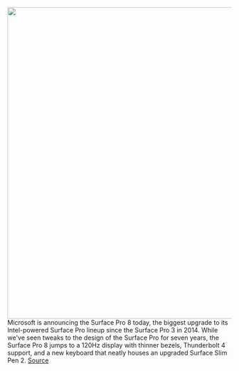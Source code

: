 <img src='https://cdn.vox-cdn.com/thumbor/eiBQScJpOKxGJm8NuL8NOJlCVVM=/0x0:1845x936/1200x800/filters:focal(776x321:1070x615)/cdn.vox-cdn.com/uploads/chorus_image/image/69893165/surfacepro8no.0.jpg' width='700px' /><br/>
Microsoft is announcing the Surface Pro 8 today, the biggest upgrade to its Intel-powered Surface Pro lineup since the Surface Pro 3 in 2014. While we've seen tweaks to the design of the Surface Pro for seven years, the Surface Pro 8 jumps to a 120Hz display with thinner bezels, Thunderbolt 4 support, and a new keyboard that neatly houses an upgraded Surface Slim Pen 2.
<a href='https://www.theverge.com/2021/9/22/22685923/microsoft-surface-pro-8-specs-price-release-date'> Source <a/>